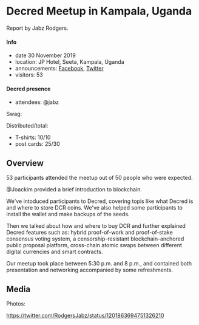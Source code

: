 # Decred Meetup in Kampala, Uganda

Report by Jabz Rodgers.

#### Info

- date 30 November 2019
- location: JP Hotel, Seeta, Kampala, Uganda
- announcements: [Facebook](https://www.facebook.com/events/957442061308144/), [Twitter](https://twitter.com/RodgersJabz/status/1194309441774063617)
- visitors: 53

#### Decred presence

- attendees: @jabz

Swag:

Distributed/total:

- T-shirts: 10/10
- post cards: 25/30

## Overview

53 participants attended the meetup out of 50 people who were expected.

@Joackim provided a brief introduction to blockchain.

We've intoduced participants to Decred, covering topis like what Decred is and where to store DCR coins. We've also helped some participants to install the wallet and make backups of the seeds.

Then we talked about how and where to buy DCR and further explained Decred features such as: hybrid proof-of-work and proof-of-stake consensus voting system, a censorship-resistant blockchain-anchored public proposal platform, cross-chain atomic swaps between different digital currencies and smart contracts.

Our meetup took place between 5:30 p.m. and 8 p.m., and contained both presentation and networking accompanied by some refreshments.

## Media

Photos:

https://twitter.com/RodgersJabz/status/1201863694751326210
